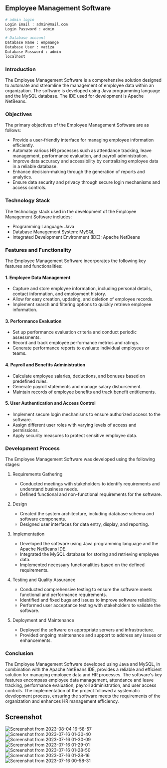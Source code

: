 ﻿
## Employee Management Software
```bash
# admin login
Login Email : admin@mail.com
Login Password : admin
 ```
```bash
# Database account
Database Name : empmange
Database User : vatiza
Database Password : admin
localhost 
```



### Introduction

The Employee Management Software is a comprehensive solution designed to automate and streamline the management of employee data within an organization. The software is developed using Java programming language and the MySQL database. The IDE used for development is Apache NetBeans.

### Objectives

The primary objectives of the Employee Management Software are as follows:

-   Provide a user-friendly interface for managing employee information efficiently.
-   Automate various HR processes such as attendance tracking, leave management, performance evaluation, and payroll administration.
-   Improve data accuracy and accessibility by centralizing employee data in a reliable database.
-   Enhance decision-making through the generation of reports and analytics.
-   Ensure data security and privacy through secure login mechanisms and access controls.

### Technology Stack

The technology stack used in the development of the Employee Management Software includes:

-   Programming Language: Java
-   Database Management System: MySQL
-   Integrated Development Environment (IDE): Apache NetBeans

### Features and Functionality

The Employee Management Software incorporates the following key features and functionalities:

#### 1. Employee Data Management

-   Capture and store employee information, including personal details, contact information, and employment history.
-   Allow for easy creation, updating, and deletion of employee records.
-   Implement search and filtering options to quickly retrieve employee information.
#### 3. Performance Evaluation

-   Set up performance evaluation criteria and conduct periodic assessments.
-   Record and track employee performance metrics and ratings.
-   Generate performance reports to evaluate individual employees or teams.

#### 4. Payroll and Benefits Administration

-   Calculate employee salaries, deductions, and bonuses based on predefined rules.
-   Generate payroll statements and manage salary disbursement.
-   Maintain records of employee benefits and track benefit entitlements.

#### 5. User Authentication and Access Control

-   Implement secure login mechanisms to ensure authorized access to the software.
-   Assign different user roles with varying levels of access and permissions.
-   Apply security measures to protect sensitive employee data.

### Development Process

The Employee Management Software was developed using the following stages:

1.  Requirements Gathering
    
    -   Conducted meetings with stakeholders to identify requirements and understand business needs.
    -   Defined functional and non-functional requirements for the software.
2.  Design
    
    -   Created the system architecture, including database schema and software components.
    -   Designed user interfaces for data entry, display, and reporting.
3.  Implementation
    
    -   Developed the software using Java programming language and the Apache NetBeans IDE.
    -   Integrated the MySQL database for storing and retrieving employee data.
    -   Implemented necessary functionalities based on the defined requirements.
4.  Testing and Quality Assurance
    
    -   Conducted comprehensive testing to ensure the software meets functional and performance requirements.
    -   Identified and fixed bugs and issues to improve software reliability.
    -   Performed user acceptance testing with stakeholders to validate the software.
5.  Deployment and Maintenance
    
    -   Deployed the software on appropriate servers and infrastructure.
    -   Provided ongoing maintenance and support to address any issues or enhancements.

### Conclusion

The Employee Management Software developed using Java and MySQL, in combination with the Apache NetBeans IDE, provides a reliable and efficient solution for managing employee data and HR processes. The software's key features encompass employee data management, attendance and leave tracking, performance evaluation, payroll administration, and user access controls. The implementation of the project followed a systematic development process, ensuring the software meets the requirements of the organization and enhances HR management efficiency.

## Screenshot


![Screenshot from 2023-08-04 16-58-57](https://github.com/vatiza/EmployeeManagementSystem/assets/31613147/c095d20a-92a0-4507-bb76-21c773f15d9e)
![Screenshot from 2023-07-16 01-30-40](https://github.com/vatiza/EmployeeManagementSystem/assets/31613147/e5e4d939-59f4-4182-8db3-f35c62d6b2a7)
![Screenshot from 2023-07-16 01-30-09](https://github.com/vatiza/EmployeeManagementSystem/assets/31613147/b00e4de1-5582-405d-9df4-8f010f263674)
![Screenshot from 2023-07-16 01-29-01](https://github.com/vatiza/EmployeeManagementSystem/assets/31613147/df148e99-e628-4944-8b74-95e352e656f5)
![Screenshot from 2023-07-16 01-28-50](https://github.com/vatiza/EmployeeManagementSystem/assets/31613147/98ef35cb-dc0f-40fc-81b9-e8da8e274331)
![Screenshot from 2023-07-16 01-28-16](https://github.com/vatiza/EmployeeManagementSystem/assets/31613147/1cb9771f-2152-4168-9cde-bbab8f5fbb55)
![Screenshot from 2023-07-16 00-58-31](https://github.com/vatiza/EmployeeManagementSystem/assets/31613147/01db0226-de99-44ec-a0db-32c27a249a66)







